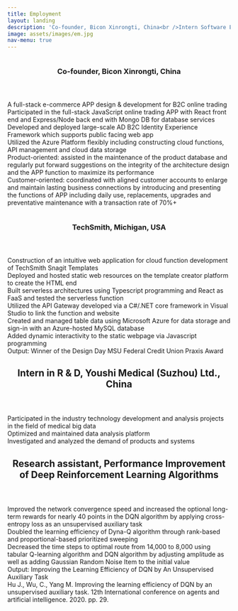 ```yaml
---
title: Employment
layout: landing
description: 'Co-founder, Bicon Xinrongti, China<br />Intern Software Engineer in Senior Capstone Project, TechSmith, Michigan<br />Intern in R & D, Youshi Medical (Suzhou) Ltd., China'
image: assets/images/em.jpg
nav-menu: true
---
```


<!-- Main -->
<div id="main">


<!-- One -->
<section id="two" class="spotlights">
	<section>
		<a href="generic.html" class="image">
			<img src="{% link assets/images/em.jpg %}" alt="" data-position="center center" />
		</a>
		<div class="content">
			<div class="inner">
				<header class="major">
					<h3>Co-founder, Bicon Xinrongti, China</h3>
				</header>
				<p>A full-stack e-commerce APP design & development for B2C online trading<br />Participated in the full-stack JavaScript online trading APP with React front end and Express/Node back end with Mongo DB for database services<br />Developed and deployed large-scale AD B2C Identity Experience Framework which supports public facing web app<br />Utilized the Azure Platform flexibly including constructing cloud functions, API management and cloud data storage<br />Product-oriented: assisted in the maintenance of the product database and regularly put forward suggestions on the integrity of the architecture design and the APP function to maximize its performance<br />Customer-oriented: coordinated with aligned customer accounts to enlarge and maintain lasting business connections by introducing and presenting the functions of APP including daily use, replacements, upgrades and preventative maintenance with a transaction rate of 70%+</p>
			</div>
		</div>
	</section>
	<section>
		<a href="generic.html" class="image">
			<img src="{% link assets/images/tech.jpg %}" alt="" data-position="25% 25%" />
		</a>
		<div class="content">
			<div class="inner">
				<header class="major">
					<h3>TechSmith, Michigan, USA</h3>
				</header>
				<p>Construction of an intuitive web application for cloud function development of TechSmith Snagit Templates<br />Deployed and hosted static web resources on the template creator platform to create the HTML end<br />Built serverless architectures using Typescript programming and React as FaaS and tested the serverless function<br />Utilized the API Gateway developed via a C#/.NET core framework in Visual Studio to link the function and website<br />Created and managed table data using Microsoft Azure for data storage and sign-in with an Azure-hosted MySQL database<br />Added dynamic interactivity to the static webpage via Javascript programming<br />Output: Winner of the Design Day MSU Federal Credit Union Praxis Award</p>
			</div>
		</div>
	</section>
</section>

<!-- Two -->
<section id="three">
	<div class="inner">
		<header class="major">
			<h2>Intern in R & D, Youshi Medical (Suzhou) Ltd., China</h2>
		</header>
		<p>Participated in the industry technology development and analysis projects in the field of medical big data<br />Optimized and maintained data analysis platform<br />Investigated and analyzed the demand of products and systems</p>
	</div>
</section>

<!-- Three -->
<section id="four">
	<div class="inner">
		<header class="major">
			<h2>Research assistant, Performance Improvement of Deep Reinforcement Learning Algorithms</h2>
		</header>
		<p>Improved the network convergence speed and increased the optional long-term rewards for nearly 40 points in the DQN algorithm by applying cross-entropy loss as an unsupervised auxiliary task<br />Doubled the learning efficiency of Dyna-Q algorithm through rank-based and proportional-based prioritized sweeping<br />Decreased the time steps to optimal route from 14,000 to 8,000 using tabular Q-learning algorithm and DQN algorithm by adjusting amplitude as well as adding Gaussian Random Noise Item to the initial value<br />Output: Improving the Learning Efficiency of DQN by An Unsupervised Auxiliary Task<br />Hu J., Wu, C., Yang M. Improving the learning efficiency of DQN by an unsupervised auxiliary task. 12th International conference on agents and artificial intelligence.  2020. pp. 29.</p>
	</div>
</section>
</div>

